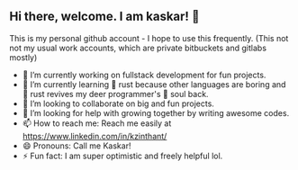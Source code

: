 ## Hi there, welcome. I am kaskar! 👋

This is my personal github account - I hope to use this frequently. (This not not my usual work accounts, which are private bitbuckets and gitlabs mostly) 

- 🔭 I’m currently working on fullstack development for fun projects. 
- 🌱 I’m currently learning 🦀 rust because other languages are boring and 🦀 rust revives my deer programmer's 👻 soul back. 
- 👯 I’m looking to collaborate on big and fun projects. 
- 🤔 I’m looking for help with growing together by writing awesome codes.  
- 📫 How to reach me: Reach me easily at https://www.linkedin.com/in/kzinthant/
- 😄 Pronouns: Call me Kaskar!
- ⚡ Fun fact: I am super optimistic and freely helpful lol. 
